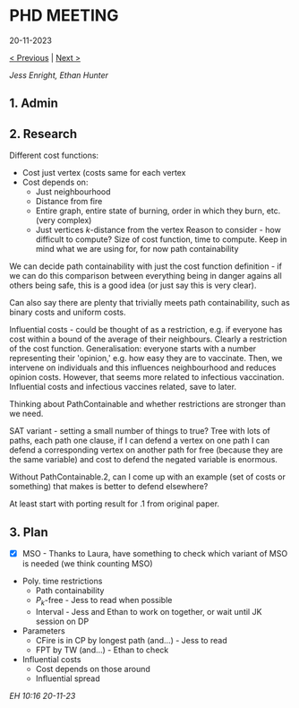 # PHD MEETING

20-11-2023

[< Previous]() | [Next >]()

_Jess Enright,_
_Ethan Hunter_


## 1. Admin


## 2. Research

Different cost functions:
 - Cost just vertex (costs same for each vertex
 - Cost depends on:
	 - Just neighbourhood
	 - Distance from fire
	 - Entire graph, entire state of burning, order in which they burn, etc. (very complex)
	 - Just vertices $k$-distance from the vertex
Reason to consider - how difficult to compute? Size of cost function, time to compute. Keep in mind what we are using for, for now path containability

We can decide path containability with just the cost function definition - if we can do this comparison between everything being in danger agains all others being safe, this is a good idea (or just say this is very clear).

Can also say there are plenty that trivially meets path containability, such as binary costs and uniform costs.


Influential costs - could be thought of as a restriction, e.g. if everyone has cost within a bound of the average of their neighbours. Clearly a restriction of the cost function. Generalisation: everyone starts with a number representing their 'opinion,' e.g. how easy they are to vaccinate. Then, we intervene on individuals and this influences neighbourhood and reduces opinion costs. However, that seems more related to infectious vaccination. Influential costs and infectious vaccines related, save to later.

Thinking about PathContainable and whether restrictions are stronger than we need.

SAT variant - setting a small number of things to true? Tree with lots of paths, each path one clause, if I can defend a vertex on one path I can defend a corresponding vertex on another path for free (because they are the same variable) and cost to defend the negated variable is enormous.

Without PathContainable.2, can I come up with an example (set of costs or something) that makes is better to defend elsewhere?

At least start with porting result for .1 from original paper.
## 3. Plan

 - [x] MSO - Thanks to Laura, have something to check which variant of MSO is needed (we think counting MSO)
 - Poly. time restrictions
	 - Path containability
	 - $P_k$-free - Jess to read when possible
	 - Interval - Jess and Ethan to work on together, or wait until JK session on DP
 - Parameters
	 - CFire is in CP by longest path (and...) - Jess to read
	 - FPT by TW (and...) - Ethan to check
 - Influential costs
	 - Cost depends on those around
	 - Influential spread


_EH 10:16 20-11-23_
